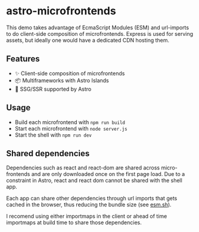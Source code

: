 # astro-microfrontends

This demo takes advantage of EcmaScript Modules (ESM) and url-imports to do client-side composition of microfrontends. Express is used for serving assets, but ideally one would have a dedicated CDN hosting them.

## Features

- ✨ Client-side composition of microfrontends
- 📦 Multiframeworks with Astro Islands
- 🚀 SSG/SSR supported by Astro

## Usage

- Build each microfrontend with `npm run build`
- Start each microfrontend with `node server.js`
- Start the shell with `npm run dev`

## Shared dependencies

Dependencies such as react and react-dom are shared across micro-frontends and are only downloaded once on the first page load. Due to a constraint in Astro, react and react dom cannot be shared with the shell app.

Each app can share other dependencies through url imports that gets cached in the browser, thus reducing the bundle size (see [esm.sh](https://esm.sh/)).

I recomend using either importmaps in the client or ahead of time importmaps at build time to share those dependencies.
